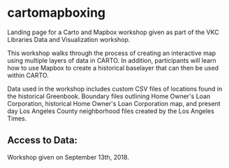 # cartomapboxing

Landing page for a Carto and Mapbox workshop given as part of the VKC Libraries Data and Visualization workshop.



This workshop walks through the process of creating an interactive map using multiple layers of data in CARTO. In addition, participants will learn how to use Mapbox to create a historical baselayer that can then be used within CARTO. 

Data used in the workshop includes custom CSV files of locations found in the historical Greenbook. Boundary files outlining Home Owner's Loan Corporation, historical Home Owner's Loan Corporation map, and present day Los Angeles County neighborhood files created by the Los Angeles Times.

## Access to Data:


Workshop given on September 13th, 2018.
